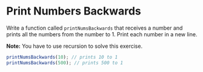 # Print Numbers Backwards

Write a function called `printNumsBackwards` that receives a number and prints all the numbers from the number to 1. Print each number in a new line.

**Note:** You have to use recursion to solve this exercise.

```javascript
printNumsBackwards(10); // prints 10 to 1
printNumsBackwards(500); // prints 500 to 1
```
